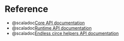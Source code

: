 # Reference

 - @scaladoc[Core API documentation](endless.index)
 - @scaladoc[Runtime API documentation](endless.runtime.index)
 - @scaladoc[Endless circe helpers API documentation](endless.circe.index)
